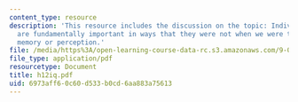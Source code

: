 ```yaml
---
content_type: resource
description: 'This resource includes the discussion on the topic: Individual differences
  are fundamentally important in ways that they were not when we were talking about
  memory or perception.'
file: /media/https%3A/open-learning-course-data-rc.s3.amazonaws.com/9-00-introduction-to-psychology-fall-2004/6973aff60c60d533b0cd6aa883a75613_h12iq.pdf
file_type: application/pdf
resourcetype: Document
title: h12iq.pdf
uid: 6973aff6-0c60-d533-b0cd-6aa883a75613
---
```

